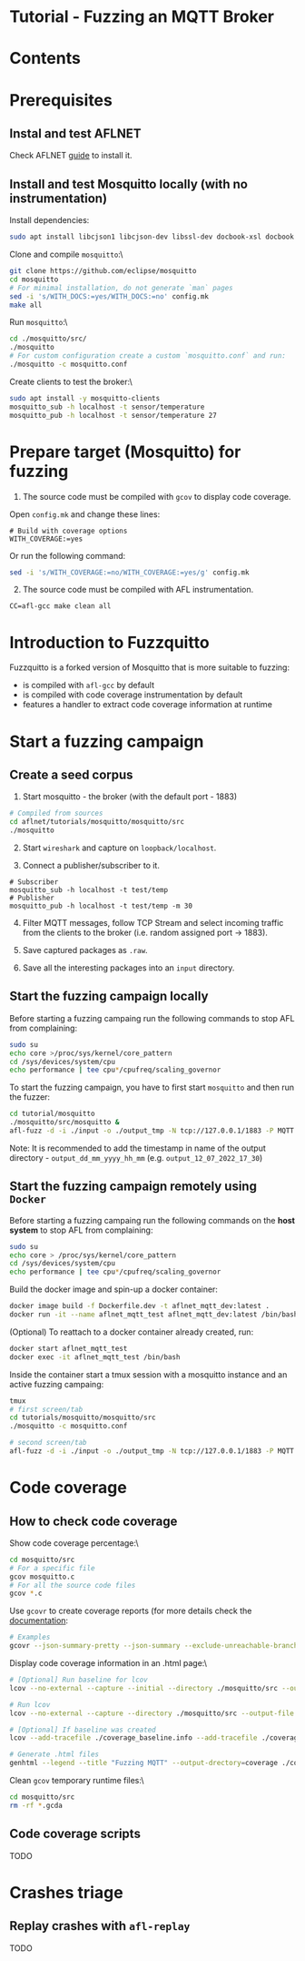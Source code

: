 # Tutorial - Fuzzing an MQTT Broker

# Contents



# Prerequisites

## Instal and test AFLNET
Check AFLNET [guide](https://github.com/aflnet/aflnet#installation-tested-on-ubuntu-1804--1604-64-bit) to install it.

## Install and test Mosquitto locally (with no instrumentation)

Install dependencies:
```bash 
sudo apt install libcjson1 libcjson-dev libssl-dev docbook-xsl docbook xsltproc
```

Clone and compile `mosquitto`:\\
```bash
git clone https://github.com/eclipse/mosquitto
cd mosquitto
# For minimal installation, do not generate `man` pages
sed -i 's/WITH_DOCS:=yes/WITH_DOCS:=no' config.mk
make all
```

Run `mosquitto`:\\
```bash
cd ./mosquitto/src/
./mosquitto
# For custom configuration create a custom `mosquitto.conf` and run:
./mosquitto -c mosquitto.conf
```

Create clients to test the broker:\\
```bash
sudo apt install -y mosquitto-clients
mosquitto_sub -h localhost -t sensor/temperature 
mosquitto_pub -h localhost -t sensor/temperature 27
```

# Prepare target (Mosquitto) for fuzzing

1. The source code must be compiled with `gcov` to display code coverage.

Open `config.mk` and change these lines:

```
# Build with coverage options
WITH_COVERAGE:=yes
```

Or run the following command:
``` bash
sed -i 's/WITH_COVERAGE:=no/WITH_COVERAGE:=yes/g' config.mk
```

2. The source code must be compiled with AFL instrumentation.

```
CC=afl-gcc make clean all
```

# Introduction to Fuzzquitto

Fuzzquitto is a forked version of Mosquitto that is more suitable to fuzzing:
 * is compiled with `afl-gcc` by default 
 * is compiled with code coverage instrumentation by default
 * features a handler to extract code coverage information at runtime

# Start a fuzzing campaign

## Create a seed corpus

1. Start mosquitto - the broker (with the default port - 1883) 

```bash
# Compiled from sources
cd aflnet/tutorials/mosquitto/mosquitto/src
./mosquitto
```

2. Start `wireshark` and capture on `loopback/localhost`.

3. Connect a publisher/subscriber to it.

```
# Subscriber
mosquitto_sub -h localhost -t test/temp
# Publisher
mosquitto_pub -h localhost -t test/temp -m 30
```

4. Filter MQTT messages, follow TCP Stream and select incoming traffic from the clients to the broker (i.e. random assigned port -> 1883).

5. Save captured packages as `.raw`.

6. Save all the interesting packages into an `input` directory.

## Start the fuzzing campaign locally

Before starting a fuzzing campaing run the following commands to stop AFL from complaining:
```bash
sudo su
echo core >/proc/sys/kernel/core_pattern
cd /sys/devices/system/cpu
echo performance | tee cpu*/cpufreq/scaling_governor
```

To start the fuzzing campaign, you have to first start `mosquitto` and then run the fuzzer:
```bash
cd tutorial/mosquitto
./mosquitto/src/mosquitto &
afl-fuzz -d -i ./input -o ./output_tmp -N tcp://127.0.0.1/1883 -P MQTT -D 10000 -q 3 -s 3 -E -K -R -W 30 ./mosquitto/src/mosquitto 
```

Note: It is recommended to add the timestamp in name of the output directory - `output_dd_mm_yyyy_hh_mm` (e.g. `output_12_07_2022_17_30`)

## Start the fuzzing campaign remotely using `Docker`

Before starting a fuzzing campaing run the following commands on the **host system** to stop AFL from complaining:
```bash
sudo su
echo core > /proc/sys/kernel/core_pattern
cd /sys/devices/system/cpu
echo performance | tee cpu*/cpufreq/scaling_governor
```

Build the docker image and spin-up a docker container:
```bash
docker image build -f Dockerfile.dev -t aflnet_mqtt_dev:latest . 
docker run -it --name aflnet_mqtt_test aflnet_mqtt_dev:latest /bin/bash
```

(Optional) To reattach to a docker container already created, run:
```bash
docker start aflnet_mqtt_test
docker exec -it aflnet_mqtt_test /bin/bash
```

Inside the container start a tmux session with a mosquitto instance and an active fuzzing campaing:
```bash
tmux
# first screen/tab
cd tutorials/mosquitto/mosquitto/src
./mosquitto -c mosquitto.conf

# second screen/tab
afl-fuzz -d -i ./input -o ./output_tmp -N tcp://127.0.0.1/1883 -P MQTT -D 10000 -q 3 -s 3 -E -K -R -W 30 ./mosquitto/src/mosquitto
```

# Code coverage

## How to check code coverage

Show code coverage percentage:\\
```bash
cd mosquitto/src
# For a specific file
gcov mosquitto.c
# For all the source code files
gcov *.c
```
Use `gcovr` to create coverage reports (for more details check the [documentation](https://gcovr.com/en/stable/getting-started.html):
```bash
# Examples
gcovr --json-summary-pretty --json-summary --exclude-unreachable-branches --exclude-throw-branches --root mosquitto/src/
```

Display code coverage information in an .html page:\\
```bash
# [Optional] Run baseline for lcov 
lcov --no-external --capture --initial --directory ./mosquitto/src --output-file ./coverage_baseline.info

# Run lcov
lcov --no-external --capture --directory ./mosquitto/src --output-file ./coverage.info

# [Optional] If baseline was created
lcov --add-tracefile ./coverage_baseline.info --add-tracefile ./coverage_test.info --output-file ./coverage.info

# Generate .html files
genhtml --legend --title "Fuzzing MQTT" --output-drectory=coverage ./coverage.info
```

Clean `gcov` temporary runtime files:\\
```bash
cd mosquitto/src
rm -rf *.gcda
``` 

## Code coverage scripts

TODO

# Crashes triage

## Replay crashes with `afl-replay`

TODO
